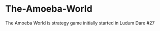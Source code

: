 The-Amoeba-World
================

The Amoeba World is strategy game initially started in Ludum Dare #27

